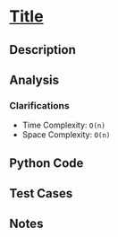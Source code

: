 # [Title](link)

## Description

## Analysis
### Clarifications

* Time Complexity: `O(n)`
* Space Complexity: `O(n)`

## Python Code

## Test Cases
## Notes
